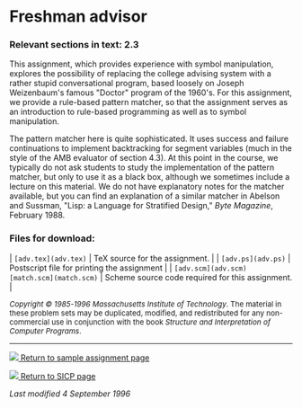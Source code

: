 # Freshman advisor

### Relevant sections in text: 2.3

This assignment, which provides experience with symbol manipulation, explores the possibility of replacing the college advising system with a rather stupid conversational program, based loosely on Joseph Weizenbaum's famous "Doctor" program of the 1960's. For this assignment, we provide a rule-based pattern matcher, so that the assignment serves as an introduction to rule-based programming as well as to symbol manipulation.

The pattern matcher here is quite sophisticated. It uses success and failure continuations to implement backtracking for segment variables (much in the style of the AMB evaluator of section 4.3). At this point in the course, we typically do not ask students to study the implementation of the pattern matcher, but only to use it as a black box, although we sometimes include a lecture on this material. We do not have explanatory notes for the matcher available, but you can find an explanation of a similar matcher in Abelson and Sussman, "Lisp: a Language for Stratified Design," _Byte Magazine_, February 1988.

### Files for download:

| `[adv.tex](adv.tex)` | TeX source for the assignment. |
| `[adv.ps](adv.ps)` | Postscript file for printing the assignment |
| `[adv.scm](adv.scm)`
`[match.scm](match.scm)` | Scheme source code required for this assignment. |

<font size="-1">_Copyright © 1985-1996 Massachusetts Institute of Technology_.
The material in these problem sets may be duplicated, modified, and redistributed for any non-commercial use in conjunction with the book _Structure and Interpretation of Computer Programs_.</font>

* * *

[![](../back.gif) Return to sample assignment page](../../psets)

[![](../back.gif) Return to SICP page](/sicp)

_Last modified 4 September 1996_